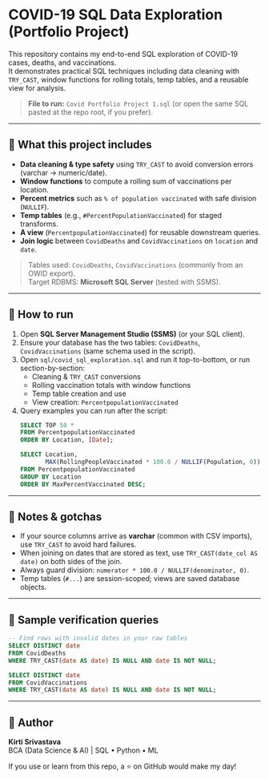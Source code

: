 # COVID-19 SQL Data Exploration (Portfolio Project)

This repository contains my end-to-end SQL exploration of COVID-19 cases, deaths, and vaccinations.  
It demonstrates practical SQL techniques including data cleaning with `TRY_CAST`, window functions for rolling totals, temp tables, and a reusable view for analysis.

> **File to run:** `Covid Portfolio Project 1.sql` (or open the same SQL pasted at the repo root, if you prefer).

---

## 🧩 What this project includes
- **Data cleaning & type safety** using `TRY_CAST` to avoid conversion errors (varchar → numeric/date).
- **Window functions** to compute a rolling sum of vaccinations per location.
- **Percent metrics** such as `% of population vaccinated` with safe division (`NULLIF`).
- **Temp tables** (e.g., `#PercentPopulationVaccinated`) for staged transforms.
- **A view** (`PercentpopulationVaccinated`) for reusable downstream queries.
- **Join logic** between `CovidDeaths` and `CovidVaccinations` on `location` and `date`.

> Tables used: `CovidDeaths`, `CovidVaccinations` (commonly from an OWID export).  
> Target RDBMS: **Microsoft SQL Server** (tested with SSMS).

---


## 🚀 How to run
1. Open **SQL Server Management Studio (SSMS)** (or your SQL client).
2. Ensure your database has the two tables: `CovidDeaths`, `CovidVaccinations` (same schema used in the script).
3. Open `sql/covid_sql_exploration.sql` and run it top-to-bottom, or run section-by-section:
   - Cleaning & `TRY_CAST` conversions
   - Rolling vaccination totals with window functions
   - Temp table creation and use
   - View creation: `PercentpopulationVaccinated`
4. Query examples you can run after the script:
   ```sql
   SELECT TOP 50 *
   FROM PercentpopulationVaccinated
   ORDER BY Location, [Date];

   SELECT Location,
          MAX(RollingPeopleVaccinated * 100.0 / NULLIF(Population, 0)) AS MaxPercentVaccinated
   FROM PercentpopulationVaccinated
   GROUP BY Location
   ORDER BY MaxPercentVaccinated DESC;
   ```


---

## 📝 Notes & gotchas
- If your source columns arrive as **varchar** (common with CSV imports), use `TRY_CAST` to avoid hard failures.
- When joining on dates that are stored as text, use `TRY_CAST(date_col AS date)` on both sides of the join.
- Always guard division: `numerator * 100.0 / NULLIF(denominator, 0)`.
- Temp tables (`#...`) are session-scoped; views are saved database objects.

---

## 🧪 Sample verification queries
```sql
-- Find rows with invalid dates in your raw tables
SELECT DISTINCT date
FROM CovidDeaths
WHERE TRY_CAST(date AS date) IS NULL AND date IS NOT NULL;

SELECT DISTINCT date
FROM CovidVaccinations
WHERE TRY_CAST(date AS date) IS NULL AND date IS NOT NULL;
```


---

## 👤 Author
**Kirti Srivastava**  
BCA (Data Science & AI) | SQL • Python • ML

If you use or learn from this repo, a ⭐ on GitHub would make my day!
